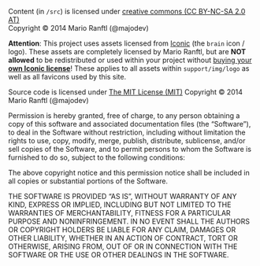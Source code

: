Content (in `/src`) is licensed under [creative commons (CC BY-NC-SA 2.0 AT)](http://creativecommons.org/licenses/by-nc-sa/2.0/at/)   
Copyright © 2014 Mario Ranftl (@majodev)

**Attention**: This project uses assets licensed from [Iconic](https://useiconic.com/) (the `brain` icon / logo). These assets are completely licensed by Mario Ranftl, but are **NOT allowed** to be redistributed or used within your project without [buying your **own Iconic license**](https://useiconic.com/purchase/)! These applies to all assets within `support/img/logo` as well as all favicons used by this site.

Source code is licensed under [The MIT License (MIT)](http://majodev.mit-license.org/)
Copyright © 2014 Mario Ranftl (@majodev)

Permission is hereby granted, free of charge, to any person obtaining a copy of this software and associated documentation files (the “Software”), to deal in the Software without restriction, including without limitation the rights to use, copy, modify, merge, publish, distribute, sublicense, and/or sell copies of the Software, and to permit persons to whom the Software is furnished to do so, subject to the following conditions:

The above copyright notice and this permission notice shall be included in all copies or substantial portions of the Software.

THE SOFTWARE IS PROVIDED “AS IS”, WITHOUT WARRANTY OF ANY KIND, EXPRESS OR IMPLIED, INCLUDING BUT NOT LIMITED TO THE WARRANTIES OF MERCHANTABILITY, FITNESS FOR A PARTICULAR PURPOSE AND NONINFRINGEMENT. IN NO EVENT SHALL THE AUTHORS OR COPYRIGHT HOLDERS BE LIABLE FOR ANY CLAIM, DAMAGES OR OTHER LIABILITY, WHETHER IN AN ACTION OF CONTRACT, TORT OR OTHERWISE, ARISING FROM, OUT OF OR IN CONNECTION WITH THE SOFTWARE OR THE USE OR OTHER DEALINGS IN THE SOFTWARE.